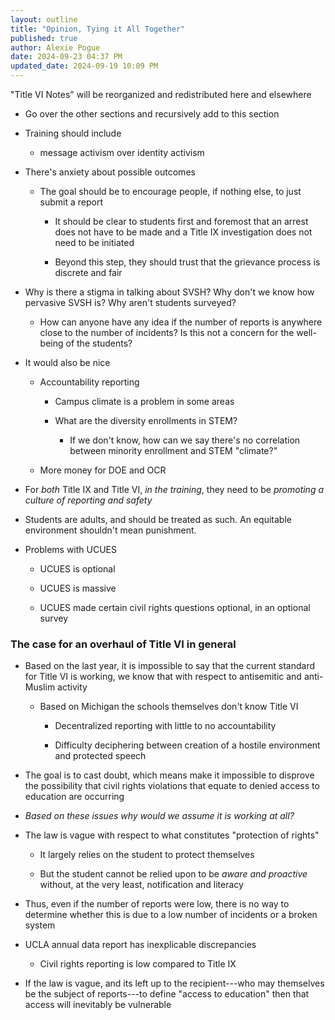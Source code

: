 ```yaml
---
layout: outline
title: "Opinion, Tying it All Together"
published: true
author: Alexie Pogue
date: 2024-09-23 04:37 PM
updated_date: 2024-09-19 10:09 PM
---
```


"Title VI Notes" will be reorganized and redistributed here and elsewhere

- Go over the other sections and recursively add to this section 


- Training should include

	- message activism over identity activism


- There's anxiety about possible outcomes 

	- The goal should be to encourage people, if nothing else, to just submit a report 

		- It should be clear to students first and foremost that an arrest does not have to be made and a Title IX investigation does not need to be initiated

		- Beyond this step, they should trust that the grievance process is discrete and fair 



- Why is there a stigma in talking about SVSH? Why don't we know how pervasive SVSH is? Why aren't students surveyed? 

	- How can anyone have any idea if the number of reports is anywhere close to the number of incidents? Is this not a concern for the well-being of the students? 


- It would also be nice 

	- Accountability reporting

		- Campus climate is a problem in some areas

		- What are the diversity enrollments in STEM?

			- If we don't know, how can we say there's no correlation between minority enrollment and STEM "climate?"

	- More money for DOE and OCR 





- For *both* Title IX and Title VI, *in the training*, they need to be *promoting a culture of reporting and safety*






- Students are adults, and should be treated as such. An equitable environment shouldn't mean punishment.


- Problems with UCUES

	- UCUES is optional 

	- UCUES is massive 

	- UCUES made certain civil rights questions optional, in an optional survey 


### The case for an overhaul of Title VI in general 

- Based on the last year, it is impossible to say that the current standard for Title VI is working, we know that with respect to antisemitic and anti-Muslim activity

	- Based on Michigan the schools themselves don't know Title VI 

		- Decentralized reporting with little to no accountability

		- Difficulty deciphering between creation of a hostile environment and protected speech




- The goal is to cast doubt, which means make it impossible to disprove the possibility that civil rights violations that equate to denied access to education are occurring 

- *Based on these issues why would we assume it is working at all?* 

- The law is vague with respect to what constitutes "protection of rights"

	- It largely relies on the student to protect themselves

	- But the student cannot be relied upon to be *aware and proactive* without, at the very least, notification and literacy

- Thus, even if the number of reports were low, there is no way to determine whether this is due to a low number of incidents or a broken system











- UCLA annual data report has inexplicable discrepancies 

	- Civil rights reporting is low compared to Title IX 


- If the law is vague, and its left up to the recipient---who may themselves be the subject of reports---to define "access to education" then that access will inevitably be vulnerable
